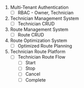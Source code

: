 1. Multi-Tenant Authentication
	- [ ] RBAC - Owner, Technician
2. Technician Management System
	- [ ] Technician CRUD
3. Route Management System
	- [ ] Route CRUD
4. Route Optimization System
	- [ ] Optimized Route Planning
5. Technician Route Platform
	 - [ ] Technician Route Flow
		 - [ ] Start
		 - [ ] Stop
		 - [ ] Cancel
		 - [ ] Complete